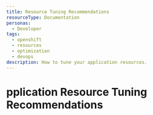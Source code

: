 ```yaml
---
title: Resource Tuning Recommendations
resourceType: Documentation
personas: 
  - Developer
tags:
  - openshift
  - resources
  - optimization
  - devops
description: How to tune your application resources.
---
```


# pplication Resource Tuning Recommendations


